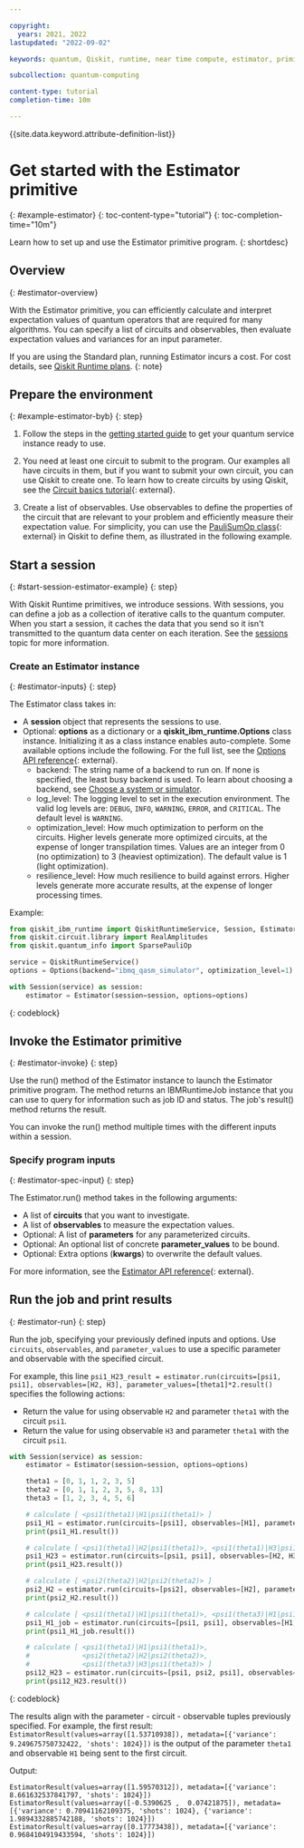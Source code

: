 ```yaml
---

copyright:
  years: 2021, 2022
lastupdated: "2022-09-02"

keywords: quantum, Qiskit, runtime, near time compute, estimator, primitive

subcollection: quantum-computing

content-type: tutorial
completion-time: 10m

---
```


{{site.data.keyword.attribute-definition-list}}


# Get started with the Estimator primitive
{: #example-estimator}
{: toc-content-type="tutorial"}
{: toc-completion-time="10m"}

Learn how to set up and use the Estimator primitive program.
{: shortdesc}

## Overview
{: #estimator-overview}

With the Estimator primitive, you can efficiently calculate and interpret expectation values of quantum operators that are required for many algorithms. You can specify a list of circuits and observables, then evaluate expectation values and variances for an input parameter.

If you are using the Standard plan, running Estimator incurs a cost. For cost details, see [Qiskit Runtime plans](/docs/quantum-computing?topic=quantum-computing-cost).
{: note}

## Prepare the environment
{: #example-estimator-byb}
{: step}

1. Follow the steps in the [getting started guide](/docs/quantum-computing?topic=quantum-computing-quickstart) to get your quantum service instance ready to use.

2. You need at least one circuit to submit to the program. Our examples all have circuits in them, but if you want to submit your own circuit, you can use Qiskit to create one. To learn how to create circuits by using Qiskit, see the [Circuit basics tutorial](https://qiskit.org/documentation/tutorials/circuits/01_circuit_basics.html){: external}.

3. Create a list of observables. Use observables to define the properties of the circuit that are relevant to your problem and  efficiently measure their expectation value. For simplicity, you can use the [PauliSumOp class](https://qiskit.org/documentation/stubs/qiskit.opflow.primitive_ops.html#module-qiskit.opflow.primitive_ops){: external} in Qiskit to define them, as illustrated in the following example.

## Start a session
{: #start-session-estimator-example}
{: step}

With Qiskit Runtime primitives, we introduce sessions. With sessions, you can define a job as a collection of iterative calls to the quantum computer. When you start a session, it caches the data that you send so it isn't transmitted to the quantum data center on each iteration. See the [sessions](/docs/quantum-computing?topic=quantum-computing-sessions) topic for more information.

### Create an Estimator instance
{: #estimator-inputs}
{: step}

The Estimator class takes in:
* A **session** object that represents the sessions to use.
* Optional: **options** as a dictionary or a **qiskit_ibm_runtime.Options** class instance. Initializing it as a class instance enables auto-complete. Some available options include the following. For the full list, see the [Options API reference](https://qiskit.org/documentation/partners/qiskit_ibm_runtime/stubs/qiskit_ibm_runtime.Options.html){: external}.
    *  backend: The string name of a backend to run on. If none is specified, the least busy backend is used. To learn about choosing a backend, see [Choose a system or simulator](/docs/quantum-computing?topic=quantum-computing-choose-backend).
    *  log_level: The logging level to set in the execution environment. The valid log levels are: `DEBUG`, `INFO`, `WARNING`, `ERROR`, and `CRITICAL`. The default level is `WARNING`.
    *  optimization_level: How much optimization to perform on the circuits. Higher levels generate more optimized circuits, at the expense of longer transpilation times. Values are an integer from 0 (no optimization) to 3 (heaviest optimization). The default value is 1 (light optimization).
    *  resilience_level: How much resilience to build against errors. Higher levels generate more accurate results, at the expense of longer processing times.

Example:

```Python
from qiskit_ibm_runtime import QiskitRuntimeService, Session, Estimator, Options
from qiskit.circuit.library import RealAmplitudes
from qiskit.quantum_info import SparsePauliOp

service = QiskitRuntimeService()
options = Options(backend="ibmq_qasm_simulator", optimization_level=1)

with Session(service) as session:
    estimator = Estimator(session=session, options=options)
```
{: codeblock}

## Invoke the Estimator primitive
{: #estimator-invoke}
{: step}

Use the run() method of the Estimator instance to launch the Estimator primitive program. The method returns an IBMRuntimeJob instance that you can use to query for information such as job ID and status. The job's result() method returns the result.

You can invoke the run() method multiple times with the different inputs within a session.

### Specify program inputs
{: #estimator-spec-input}
{: step}

The Estimator.run() method takes in the following arguments:

* A list of **circuits** that you want to investigate.
* A list of **observables** to measure the expectation values.
* Optional: A list of **parameters** for any parameterized circuits.
* Optional: An optional list of concrete **parameter_values** to be bound.
* Optional: Extra options (**kwargs**) to overwrite the default values.

For more information, see the [Estimator API reference](https://qiskit.org/documentation/partners/qiskit_ibm_runtime/stubs/qiskit_ibm_runtime.Estimator.html){: external}.

## Run the job and print results
{: #estimator-run}
{: step}

Run the job, specifying your previously defined inputs and options. Use `circuits`, `observables`, and `parameter_values` to use a specific parameter and observable with the specified circuit.

For example, this line `psi1_H23_result = estimator.run(circuits=[psi1, psi1], observables=[H2, H3], parameter_values=[theta1]*2.result()` specifies the following actions:

- Return the value for using observable `H2` and parameter `theta1` with the circuit `psi1`.
- Return the value for using observable `H3` and parameter `theta1` with the circuit `psi1`.


```Python
with Session(service) as session:
    estimator = Estimator(session=session, options=options)

    theta1 = [0, 1, 1, 2, 3, 5]
    theta2 = [0, 1, 1, 2, 3, 5, 8, 13]
    theta3 = [1, 2, 3, 4, 5, 6]

    # calculate [ <psi1(theta1)|H1|psi1(theta1)> ]
    psi1_H1 = estimator.run(circuits=[psi1], observables=[H1], parameter_values=[theta1])
    print(psi1_H1.result())

    # calculate [ <psi1(theta1)|H2|psi1(theta1)>, <psi1(theta1)|H3|psi1(theta1)> ]
    psi1_H23 = estimator.run(circuits=[psi1, psi1], observables=[H2, H3], parameter_values=[theta1]*2)
    print(psi1_H23.result())

    # calculate [ <psi2(theta2)|H2|psi2(theta2)> ]
    psi2_H2 = estimator.run(circuits=[psi2], observables=[H2], parameter_values=[theta2])
    print(psi2_H2.result())

    # calculate [ <psi1(theta1)|H1|psi1(theta1)>, <psi1(theta3)|H1|psi1(theta3)> ]
    psi1_H1_job = estimator.run(circuits=[psi1, psi1], observables=[H1, H1], parameter_values=[theta1, theta3])
    print(psi1_H1_job.result())

    # calculate [ <psi1(theta1)|H1|psi1(theta1)>,
    #             <psi2(theta2)|H2|psi2(theta2)>,
    #             <psi1(theta3)|H3|psi1(theta3)> ]
    psi12_H23 = estimator.run(circuits=[psi1, psi2, psi1], observables=[H1, H2, H3], parameter_values=[theta1, theta2, theta3])
    print(psi12_H23.result())
```
{: codeblock}

The results align with the parameter - circuit - observable tuples previously specified. For example, the first result: `EstimatorResult(values=array([1.53710938]), metadata=[{'variance': 9.249675750732422, 'shots': 1024}])` is the output of the parameter `theta1` and observable `H1` being sent to the first circuit.

Output:
```text
EstimatorResult(values=array([1.59570312]), metadata=[{'variance': 8.661632537841797, 'shots': 1024}])
EstimatorResult(values=array([-0.5390625 ,  0.07421875]), metadata=[{'variance': 0.70941162109375, 'shots': 1024}, {'variance': 1.9894332885742188, 'shots': 1024}])
EstimatorResult(values=array([0.17773438]), metadata=[{'variance': 0.9684104919433594, 'shots': 1024}])
```
